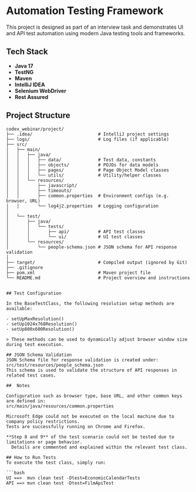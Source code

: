 # Automation Testing Framework

This project is designed as part of an interview task and demonstrates UI and API test automation using modern Java testing tools and frameworks.

## Tech Stack

- **Java 17**
- **TestNG**
- **Maven**
- **IntelliJ IDEA**
- **Selenium WebDriver**
- **Rest Assured**

## Project Structure

```text
codex_webinar/project/
├── .idea/                         # IntelliJ project settings
├── logs/                          # Log files (if applicable)
├── src/
│   ├── main/
│   │   ├── java/
│   │   │   ├── data/              # Test data, constants
│   │   │   ├── objects/           # POJOs for data models
│   │   │   ├── pages/             # Page Object Model classes
│   │   │   └── utils/             # Utility/helper classes
│   │   └── resources/
│   │       ├── javascript/
│   │       ├── timeouts/
│   │       ├── common.properties  # Environment configs (e.g. browser, URL)
│   │       └── log4j2.properties  # Logging configuration
│
│   └── test/
│       ├── java/
│       │   └── tests/
│       │       ├── api/           # API test classes
│       │       └── ui/            # UI test classes
│       └── resources/
│           └── people-schema.json # JSON schema for API response validation
│
├── target/                        # Compiled output (ignored by Git)
├── .gitignore
├── pom.xml                        # Maven project file
└── README.md                      # Project overview and instructions


## Test Configuration

In the BaseTestClass, the following resolution setup methods are available:

- setUpMaxResolution()
- setUp1024x768Resolution()
- setUp800x600Resolution()

> These methods can be used to dynamically adjust browser window size during test execution.

## JSON Schema Validation
JSON Schema file for response validation is created under:
src/test/resources/people_schema.json
This schema is used to validate the structure of API responses in related test cases.

##  Notes

Configuration such as browser type, base URL, and other common keys are defined in:  
src/main/java/resources/common.properties

Microsoft Edge could not be executed on the local machine due to company policy restrictions.
Tests are successfully running on Chrome and Firefox.

**Step 8 and 9** of the test scenario could not be tested due to limitations or page behavior.
  Details are commented and explained within the relevant test class.

## How to Run Tests
To execute the test class, simply run:

```bash
UI ==>  mvn clean test -Dtest=EconomicCalendarTests
API ==> mvn clean test -Dtest=FilmApiTest
